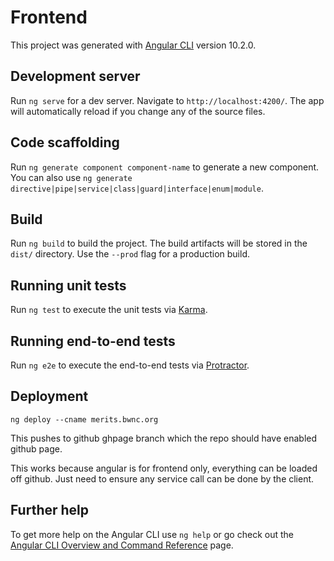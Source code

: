 # Frontend

This project was generated with [Angular CLI](https://github.com/angular/angular-cli) version 10.2.0.

## Development server

Run `ng serve` for a dev server. Navigate to `http://localhost:4200/`. The app will automatically reload if you change any of the source files.

## Code scaffolding

Run `ng generate component component-name` to generate a new component. You can also use `ng generate directive|pipe|service|class|guard|interface|enum|module`.

## Build

Run `ng build` to build the project. The build artifacts will be stored in the `dist/` directory. Use the `--prod` flag for a production build.

## Running unit tests

Run `ng test` to execute the unit tests via [Karma](https://karma-runner.github.io).

## Running end-to-end tests

Run `ng e2e` to execute the end-to-end tests via [Protractor](http://www.protractortest.org/).

## Deployment
`ng deploy --cname merits.bwnc.org`

This pushes to github ghpage branch which the repo should have enabled github page.

This works because angular is for frontend only, everything can be loaded off github.  Just need to ensure any service call can be done by the client.

## Further help

To get more help on the Angular CLI use `ng help` or go check out the [Angular CLI Overview and Command Reference](https://angular.io/cli) page.
